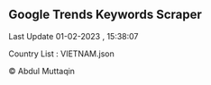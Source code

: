 

## Google Trends Keywords Scraper 
 
Last Update 01-02-2023 , 15:38:07

Country List :
VIETNAM.json



© Abdul Muttaqin 
